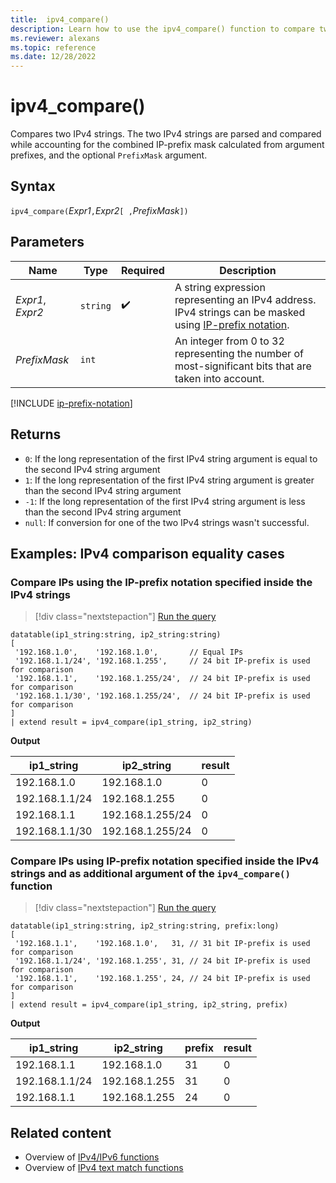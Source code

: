 ```yaml
---
title:  ipv4_compare()
description: Learn how to use the ipv4_compare() function to compare two IPv4 strings.
ms.reviewer: alexans
ms.topic: reference
ms.date: 12/28/2022
---
```

# ipv4_compare()

Compares two IPv4 strings. The two IPv4 strings are parsed and compared while accounting for the combined IP-prefix mask calculated from argument prefixes, and the optional `PrefixMask` argument.

## Syntax

`ipv4_compare(`*Expr1*`,`*Expr2*`[ ,`*PrefixMask*`])`

## Parameters

| Name | Type | Required | Description |
|--|--|--|--|
|*Expr1*, *Expr2*| `string` |  :heavy_check_mark: | A string expression representing an IPv4 address. IPv4 strings can be masked using [IP-prefix notation](#ip-prefix-notation).
|*PrefixMask*| `int` | | An integer from 0 to 32 representing the number of most-significant bits that are taken into account.

[!INCLUDE [ip-prefix-notation](../../includes/ip-prefix-notation.md)]

## Returns

* `0`: If the long representation of the first IPv4 string argument is equal to the second IPv4 string argument
* `1`: If the long representation of the first IPv4 string argument is greater than the second IPv4 string argument
* `-1`: If the long representation of the first IPv4 string argument is less than the second IPv4 string argument
* `null`: If conversion for one of the two IPv4 strings wasn't successful.

## Examples: IPv4 comparison equality cases

### Compare IPs using the IP-prefix notation specified inside the IPv4 strings

> [!div class="nextstepaction"]
> <a href="https://dataexplorer.azure.com/clusters/help/databases/Samples?query=H4sIAAAAAAAAA51QsQ6CMBDd+YrbkAQprWDUxNHBzd0YAlLIJUhrWwyDH+8ldYAw6d1wyct7715eXTraqpMr1LywzmDfHvyJAbWYQ1FwDSDke5Hw7S7hSRrGQLNEaBiD03MoOzhf7EzEmciINUFEnn9lJBIZVOhItdZGNjgCWhisrKFRBu7qoUuDVvVzy0UOsvRv/rZkm3SR8nfLW/AGOTrZ12CkHToHR6r1lRWeM6192nf0AaIgALOYAQAA" target="_blank">Run the query</a>

```kusto
datatable(ip1_string:string, ip2_string:string)
[
 '192.168.1.0',    '192.168.1.0',       // Equal IPs
 '192.168.1.1/24', '192.168.1.255',     // 24 bit IP-prefix is used for comparison
 '192.168.1.1',    '192.168.1.255/24',  // 24 bit IP-prefix is used for comparison
 '192.168.1.1/30', '192.168.1.255/24',  // 24 bit IP-prefix is used for comparison
]
| extend result = ipv4_compare(ip1_string, ip2_string)
```

**Output**

|ip1_string|ip2_string|result|
|---|---|---|
|192.168.1.0|192.168.1.0|0|
|192.168.1.1/24|192.168.1.255|0|
|192.168.1.1|192.168.1.255/24|0|
|192.168.1.1/30|192.168.1.255/24|0|

### Compare IPs using IP-prefix notation specified inside the IPv4 strings and as additional argument of the `ipv4_compare()` function

> [!div class="nextstepaction"]
> <a href="https://dataexplorer.azure.com/clusters/help/databases/Samples?query=H4sIAAAAAAAAA52QQQrCMBBF9z3F7GqhtiamRQsewJ17kdLatAzUJCSpdOHhDUYh6kpnFh8ew2P4XWPdtiNfoCK1sRrFUPlIARX9RErzHudqlGJIomMEMdnSjJSbjGQkTsFNQFYPsiYp5LkLaNHC/rD0DkADk+Ed9FLDWV5Uo9FI8a7MKXOOgNCicOCppOwP5deXXknZT8pTdAM+Wy460NxMo4Wdq+vKan8T1hn2+CowuQNRhO/LeAEAAA==" target="_blank">Run the query</a>

```kusto
datatable(ip1_string:string, ip2_string:string, prefix:long)
[
 '192.168.1.1',    '192.168.1.0',   31, // 31 bit IP-prefix is used for comparison
 '192.168.1.1/24', '192.168.1.255', 31, // 24 bit IP-prefix is used for comparison
 '192.168.1.1',    '192.168.1.255', 24, // 24 bit IP-prefix is used for comparison
]
| extend result = ipv4_compare(ip1_string, ip2_string, prefix)
```

**Output**

|ip1_string|ip2_string|prefix|result|
|---|---|---|---|
|192.168.1.1|192.168.1.0|31|0|
|192.168.1.1/24|192.168.1.255|31|0|
|192.168.1.1|192.168.1.255|24|0|

## Related content

* Overview of [IPv4/IPv6 functions](scalar-functions.md#ipv4ipv6-functions)
* Overview of [IPv4 text match functions](scalar-functions.md#ipv4-text-match-functions)
